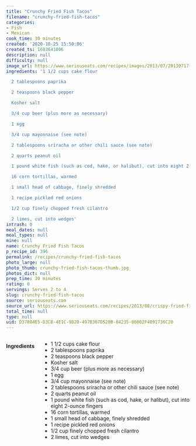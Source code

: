 ```yaml
---
title: "Crunchy Fried Fish Tacos"
filename: "crunchy-fried-fish-tacos"
categories:
- Fish
- Mexican
cook_time: 30 minutes
created: '2020-10-25 15:50:06'
created_ts: 1603641006
description: null
difficulty: null
image_url: https://www.seriouseats.com/recipes/images/2013/07/20130717-fish-tacos-1-200x150.jpg
ingredients: '1 1/2 cups cake flour

  2 tablespoons paprika

  2 teaspoons black pepper

  Kosher salt

  3/4 cup beer (plus more as necessary)

  1 egg

  3/4 cup mayonnaise (see note)

  2 tablespoons sriracha or other chili sauce (see note)

  2 quarts peanut oil

  1 pound white fish (such as cod, hake, or halibut), cut into eight 2-ounce fingers

  16 corn tortillas, warmed

  1 small head of cabbage, finely shredded

  1 recipe pickled red onions

  1/2 cup finely chopped fresh cilantro

  2 limes, cut into wedges'
intrash: 0
meal_dates: null
meal_types: null
mine: null
name: Crunchy Fried Fish Tacos
p_recipe_id: 396
permalink: /recipes/crunchy-fried-fish-tacos
photo_large: null
photo_thumb: crunchy-fried-fish-tacos-thumb.jpg
photos_dict: null
prep_time: 30 minutes
rating: 0
servings: Serves 2 to 4
slug: crunchy-fried-fish-tacos
source: seriouseats.com
source_url: https://www.seriouseats.com/recipes/2013/08/crispy-fried-fish-tacos-recipe.html
total_time: null
type: null
uid: D37884E5-D3CB-4E1C-9D20-497B367D520B-84235-00002F4091736C20
---
```

<div class="large-8 medium-7 columns" id="writeup">	</div><!-- #writeup -->
</div><!-- #row-one -->
<div class="row" id="row-two">	<div class="medium-4 small-5 columns" id="ingredients"><h4>Ingredients</h4><div class="box box-ingredients content"><ul>
<li>1 1/2 cups cake flour</li>
<li>2 tablespoons paprika</li>
<li>2 teaspoons black pepper</li>
<li>Kosher salt</li>
<li>3/4 cup beer (plus more as necessary)</li>
<li>1 egg</li>
<li>3/4 cup mayonnaise (see note)</li>
<li>2 tablespoons sriracha or other chili sauce (see note)</li>
<li>2 quarts peanut oil</li>
<li>1 pound white fish (such as cod, hake, or halibut), cut into eight 2-ounce fingers</li>
<li>16 corn tortillas, warmed</li>
<li>1 small head of cabbage, finely shredded</li>
<li>1 recipe pickled red onions</li>
<li>1/2 cup finely chopped fresh cilantro</li>
<li>2 limes, cut into wedges</li>
</ul>
</div>	</div>	<div class="medium-6 small-7 columns" id="directions">	</div>